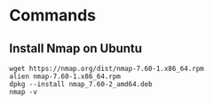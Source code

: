 # Commands
## Install Nmap on Ubuntu

```
wget https://nmap.org/dist/nmap-7.60-1.x86_64.rpm
alien nmap-7.60-1.x86_64.rpm 
dpkg --install nmap_7.60-2_amd64.deb 
nmap -v
```
